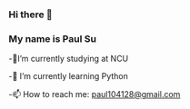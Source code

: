 ### Hi there 👋

### My name is Paul Su

-🔭I’m currently studying at NCU

-🌱 I’m currently learning Python

-📫 How to reach me: paul104128@gmail.com

<!--
**PaulSu0905/PaulSu0905** is a ✨ _special_ ✨ repository because its `README.md` (this file) appears on your GitHub profile.
My name is Paul Su

-🔭I’m currently studying at NCU

-🌱 I’m currently learning Python

-📫 How to reach me: paul104128@gmail.com
